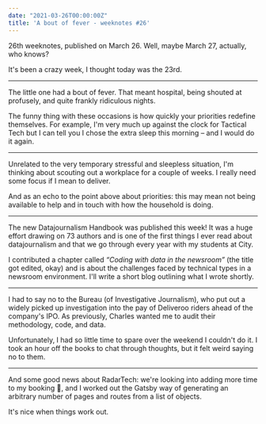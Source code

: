 ```yaml
---
date: "2021-03-26T00:00:00Z"
title: 'A bout of fever - weeknotes #26'
---
```


26th weeknotes, published on March 26. Well, maybe March 27, actually, who knows?

It's been a crazy week, I thought today was the 23rd.

---

The little one had a bout of fever. That meant hospital, being shouted at profusely, and quite frankly ridiculous nights. 

The funny thing with these occasions is how quickly your priorities redefine themselves. For example, I'm very much up against the clock for Tactical Tech but I can tell you I chose the extra sleep this morning – and I would do it again.

---

Unrelated to the very temporary stressful and sleepless situation, I'm thinking about scouting out a workplace for a couple of weeks. I really need some focus if I mean to deliver.

And as an echo to the point above about priorities: this may mean not being available to help and in touch with how the household is doing.

---

The new Datajournalism Handbook was published this week! It was a huge effort drawing on 73 authors and is one of the first things I ever read about datajournalism and that we go through every year with my students at City.

I contributed a chapter called _“Coding with data in the newsroom”_ (the title got edited, okay) and is about the challenges faced by technical types in a newsroom environment. I'll write a short blog outlining what I wrote shortly.

---

I had to say no to the Bureau (of Investigative Journalism), who put out a widely picked up investigation into the pay of Deliveroo riders ahead of the company's IPO. As previously, Charles wanted me to audit their methodology, code, and data. 

Unfortunately, I had so little time to spare over the weekend I couldn't do it. I took an hour off the books to chat through thoughts, but it felt weird saying no to them. 

---

And some good news about RadarTech: we're looking into adding more time to my booking 🤘, and I worked out the Gatsby way of generating an arbitrary number of pages and routes from a list of objects.

It's nice when things work out.
